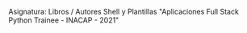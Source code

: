 Asignatura: Libros / Autores Shell y Plantillas "Aplicaciones Full Stack Python Trainee - INACAP - 2021"